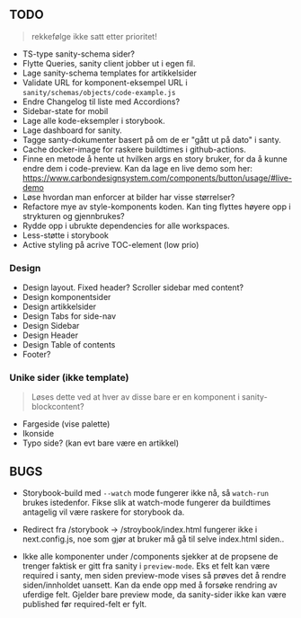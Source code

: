 ## TODO

> rekkefølge ikke satt etter prioritet!

- TS-type sanity-schema sider?
- Flytte Queries, sanity client jobber ut i egen fil.
- Lage sanity-schema templates for artikkelsider
- Validate URL for komponent-eksempel URL i `sanity/schemas/objects/code-example.js`
- Endre Changelog til liste med Accordions?
- Sidebar-state for mobil
- Lage alle kode-eksempler i storybook.
- Lage dashboard for sanity.
- Tagge santy-dokumenter basert på om de er "gått ut på dato" i santy.
- Cache docker-image for raskere buildtimes i github-actions.
- Finne en metode å hente ut hvilken args en story bruker, for da å kunne endre dem i code-preview. Kan da lage en live demo som her: https://www.carbondesignsystem.com/components/button/usage/#live-demo
- Løse hvordan man enforcer at bilder har visse størrelser?
- Refactore mye av style-komponents koden. Kan ting flyttes høyere opp i strykturen og gjennbrukes?
- Rydde opp i ubrukte dependencies for alle workspaces.
- Less-støtte i storybook
- Active styling på acrive TOC-element (low prio)

### Design

- Design layout. Fixed header? Scroller sidebar med content?
- Design komponentsider
- Design artikkelsider
- Design Tabs for side-nav
- Design Sidebar
- Design Header
- Design Table of contents
- Footer?

### Unike sider (ikke template)

> Løses dette ved at hver av disse bare er en komponent i sanity-blockcontent?

- Fargeside (vise palette)
- Ikonside
- Typo side? (kan evt bare være en artikkel)

## BUGS

- Storybook-build med `--watch` mode fungerer ikke nå, så `watch-run` brukes istedenfor. Fikse slik at watch-mode fungerer da buildtimes antagelig vil være raskere for storybook da.

- Redirect fra /storybook -> /stroybook/index.html fungerer ikke i next.config.js, noe som gjør at bruker må gå til selve index.html siden..

- Ikke alle komponenter under /components sjekker at de propsene de trenger faktisk er gitt fra sanity i `preview-mode`. Eks et felt kan være required i santy, men siden preview-mode vises så prøves det å rendre siden/innholdet uansett. Kan da ende opp med å forsøke rendring av uferdige felt. Gjelder bare preview mode, da sanity-sider ikke kan være published før required-felt er fylt.
